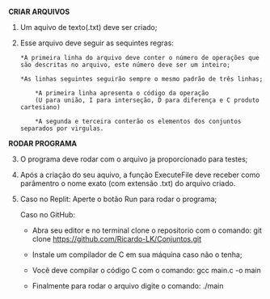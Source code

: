 **CRIAR ARQUIVOS**

1.  Um aquivo de texto(.txt) deve ser criado;

2.  Esse arquivo deve seguir as sequintes regras:

        *A primeira linha do arquivo deve conter o número de operações que são descritas no arquivo, este número deve ser um inteiro;
    
        *As linhas seguintes seguirão sempre o mesmo padrão de três linhas;

        	*A primeira linha apresenta o código da operação
        	(U para união, I para interseção, D para diferença e C produto cartesiano)

        	*A segunda e terceira conterão os elementos dos conjuntos separados por virgulas.

**RODAR PROGRAMA**

3.  O programa deve rodar com o arquivo ja proporcionado para testes;

4.  Após a criação do seu aquivo, a função ExecuteFile deve receber como parâmentro o nome exato (com extensão .txt) do arquivo criado.

5.  Caso no Replit: Aperte o botão Run para rodar o programa;

    Caso no GitHub:

    - Abra seu editor e no terminal clone o repositorio com o comando:
      git clone https://github.com/Ricardo-LK/Conjuntos.git

    - Instale um compilador de C em sua máquina caso não o tenha;

    - Você deve compilar o código C com o comando:
      gcc main.c -o main

    - Finalmente para rodar o arquivo digite o comando:
      ./main
